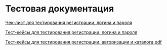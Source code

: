 # Тестовая документация

[Чек-лист для тестирования регистрации, логина и пароля](https://docs.google.com/spreadsheets/d/18qz2rKZyhEpV7AwkLGYukzE0aDy8REYhTDZYbAbVxMQ/edit#gid=0)

[Тест-кейсы для тестирования регистрации, логина и пароля](https://app.qase.io/project/G7?suite=11)

[Тест-кейсы для тестирования регистрации, авторизации и каталога.pdf](https://github.com/margaritakolomytceva/docs/files/15130584/-.pdf)
